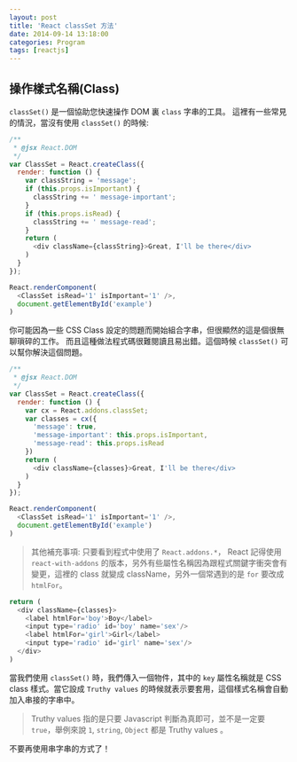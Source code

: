 ```yaml
---
layout: post
title: 'React classSet 方法'
date: 2014-09-14 13:18:00
categories: Program
tags: [reactjs]
---
```

## 操作樣式名稱(Class)
`classSet()` 是一個協助您快速操作 DOM 裏 `class` 字串的工具。
這裡有一些常見的情況，當沒有使用 `classSet()` 的時候:

<!--more-->

~~~js
/**
 * @jsx React.DOM
 */
var ClassSet = React.createClass({
  render: function () {
    var classString = 'message';
    if (this.props.isImportant) {
      classString += ' message-important';
    }
    if (this.props.isRead) {
      classString += ' message-read';
    }
    return (
      <div className={classString}>Great, I'll be there</div>
    )
  }
});

React.renderComponent(
  <ClassSet isRead='1' isImportant='1' />,
  document.getElementById('example')
)
~~~

你可能因為一些 CSS Class 設定的問題而開始組合字串，但很顯然的這是個很無聊瑣碎的工作。
而且這種做法程式碼很難閱讀且易出錯。這個時候 `classSet()` 可以幫你解決這個問題。

~~~js
/**
 * @jsx React.DOM
 */
var ClassSet = React.createClass({
  render: function () {
    var cx = React.addons.classSet;
    var classes = cx({
      'message': true,
      'message-important': this.props.isImportant,
      'message-read': this.props.isRead
    })
    return (
      <div className={classes}>Great, I'll be there</div>
    )
  }
});

React.renderComponent(
  <ClassSet isRead='1' isImportant='1' />,
  document.getElementById('example')
)
~~~

> 其他補充事項:
> 只要看到程式中使用了 `React.addons.*`， React 記得使用 `react-with-addons` 的版本，另外有些屬性名稱因為跟程式關鍵字衝突會有變更，這裡的 class 就變成 className，另外一個常遇到的是 `for` 要改成 `htmlFor`。


~~~js
return (
  <div className={classes}>
    <label htmlFor='boy'>Boy</label>
    <input type='radio' id='boy' name='sex'/>
    <label htmlFor='girl'>Girl</label>
    <input type='radio' id='girl' name='sex'/>
  </div>
)
~~~

當我們使用 `classSet()` 時，我們傳入一個物件，其中的 `key` 屬性名稱就是 CSS class 樣式。當它設成 `Truthy values` 的時候就表示要套用，這個樣式名稱會自動加入串接的字串中。

> Truthy values 指的是只要 Javascript 判斷為真即可，並不是一定要 `true`，舉例來說 `1`, `string`, `Object` 都是 Truthy values 。

不要再使用串字串的方式了！
